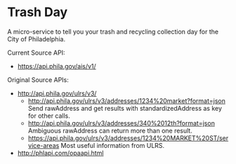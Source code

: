 # Trash Day

A micro-service to tell you your trash and recycling collection day for the City of Philadelphia.

Current Source API:

- https://api.phila.gov/ais/v1/

Original Source APIs:

- http://api.phila.gov/ulrs/v3/
    - http://api.phila.gov/ulrs/v3/addresses/1234%20market?format=json
      Send rawAddress and get results with standardizedAddress as key for other calls.
    - http://api.phila.gov/ulrs/v3/addresses/340%2012th?format=json
      Ambiguous rawAddress can return more than one result.
    - https://api.phila.gov/ulrs/v3/addresses/1234%20MARKET%20ST/service-areas
      Most useful information from ULRS.
- http://phlapi.com/opaapi.html
